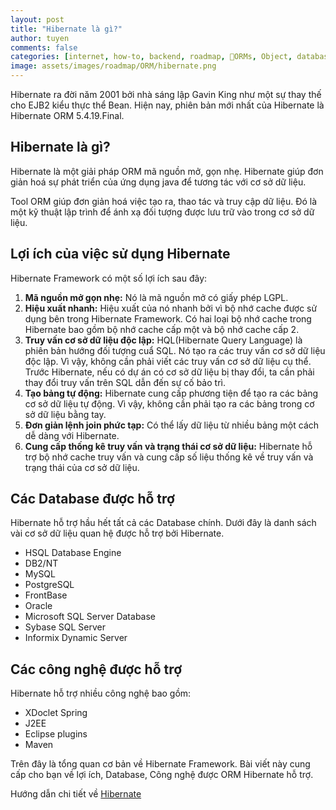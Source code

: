 ```yaml
---
layout: post
title: "Hibernate là gì?"
author: tuyen
comments: false
categories: [internet, how-to, backend, roadmap, ORMs, Object, database, mapping]
image: assets/images/roadmap/ORM/hibernate.png
---
```


Hibernate ra đời năm 2001 bởi nhà sáng lập Gavin King như một sự thay thế cho EJB2 kiểu thực thể Bean. Hiện nay, phiên bản mới nhất của Hibernate là Hibernate ORM 5.4.19.Final.

## Hibernate là gì?

Hibernate là một giải pháp ORM mã nguồn mở, gọn nhẹ. Hibernate giúp đơn giản hoá sự phát triển của ứng dụng java để tương tác với cơ sở dữ liệu.

Tool ORM giúp đơn giản hoá việc tạo ra, thao tác và truy cập dữ liệu. Đó là một kỹ thuật lập trình để ánh xạ đối tượng được lưu trữ vào trong cơ sở dữ liệu.

## Lợi ích của việc sử dụng Hibernate

Hibernate Framework có một số lợi ích sau đây:

1.  **Mã nguồn mở gọn nhẹ:** Nó là mã nguồn mở có giấy phép LGPL.
2. **Hiệu xuất nhanh:** Hiệu xuất của nó nhanh bởi vì bộ nhớ cache được sử dụng bên trong Hibernate Framework. Có hai loại bộ nhớ cache trong Hibernate bao gồm bộ nhớ cache cấp một và bộ nhớ cache cấp 2.
3. **Truy vấn cơ sở dữ liệu độc lập:** HQL(Hibernate Query Language) là phiên bản hướng đối tượng cuẩ SQL. Nó tạo ra các truy vấn cơ sở dữ liệu độc lập. Vì vậy, không cần phải viết các truy vấn cơ sở dữ liệu cụ thể. Trước Hibernate, nếu có dự án có cơ sở dữ liệu bị thay đổi, ta cần phải thay đổi truy vấn trên SQL dẫn đến sự cố bảo trì.
4. **Tạo bảng tự động:** Hibernate cung cấp phương tiện để tạo ra các bảng cơ sở dữ liệu tự động. Vì vậy, không cần phải tạo ra các bảng trong cơ sở dữ liệu bằng tay.
5. **Đơn giản lệnh join phức tạp:** Có thể lấy dữ liệu từ nhiều bảng một cách dễ dàng với Hibernate.
6. **Cung cấp thống kê truy vấn và trạng thái cơ sở dữ liệu:** Hibernate hỗ trợ bộ nhớ cache truy vấn và cung cấp số liệu thống kê về truy vấn và trạng thái của cơ sở dữ liệu.

## Các Database được hỗ trợ

Hibernate hỗ trợ hầu hết tất cả các Database chính. Dưới đây là danh sách vài cơ sở dữ liệu quan hệ được hỗ trợ bởi Hibernate.

- HSQL Database Engine
- DB2/NT
- MySQL
- PostgreSQL
- FrontBase
- Oracle
- Microsoft SQL Server Database
- Sybase SQL Server
- Informix Dynamic Server

## Các công nghệ được hỗ trợ

Hibernate hỗ trợ nhiều công nghệ bao gồm:

- XDoclet Spring
- J2EE
- Eclipse plugins
- Maven

Trên đây là tổng quan cơ bản về Hibernate Framework. Bài viết này cung cấp cho bạn về lợi ích, Database, Công nghệ được ORM Hibernate hỗ trợ.

Hướng dẫn chi tiết về [Hibernate](https://www.tutorialspoint.com/hibernate/index.htm)